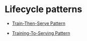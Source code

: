 # Lifecycle patterns

- [Train-Then-Serve Pattern](./Train-then-serve-pattern/design_ko.md)

- [Training-To-Serving Pattern](./Training-to-serving-pattern/design_ko.md)
